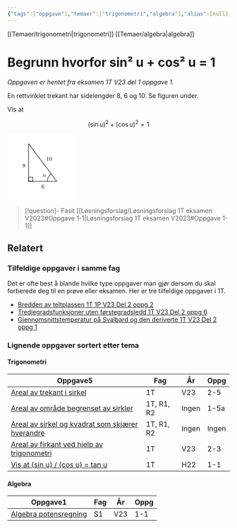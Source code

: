 ```yaml
---
{"tags":["oppgave"],"temaer":["trigonometri","algebra"],"alias":[null],"del":1,"oppgave":1,"fag":"1t","eksamen":"v23","dg-publish":true,"title":"Begrunn hvorfor sin² u + cos² u = 1","date":"2023-05-31","modified":"2023-05-31","permalink":"/begrunn-hvorfor-sin2-u-cos2-u-1/","dgPassFrontmatter":true}
---
```


[[Temaer/trigonometri\|trigonometri]] [[Temaer/algebra\|algebra]] 

# Begrunn hvorfor sin² u + cos² u = 1
<p><span><em>Oppgaven er hentet fra eksamen 1T V23 del 1 oppgave 1.</em></span></p>
En rettvinklet trekant har sidelengder 8, 6 og 10. Se figuren under.

Vis at 

$$
(\sin u)^2 + (\cos u)^2 = 1
$$

<?xml version="1.0" encoding="UTF-8"?>
<svg xmlns="http://www.w3.org/2000/svg" xmlns:xlink="http://www.w3.org/1999/xlink" width="114pt" height="114pt" viewBox="0 0 114 114" version="1.1">
<defs>
<g>
<symbol overflow="visible" id="glyph0-0">
<path style="stroke:none;" d=""/>
</symbol>
<symbol overflow="visible" id="glyph0-1">
<path style="stroke:none;" d="M 3.484375 -0.5625 C 3.59375 -0.15625 3.953125 0.109375 4.375 0.109375 C 4.71875 0.109375 4.953125 -0.125 5.109375 -0.4375 C 5.28125 -0.796875 5.40625 -1.40625 5.40625 -1.421875 C 5.40625 -1.53125 5.328125 -1.53125 5.296875 -1.53125 C 5.1875 -1.53125 5.1875 -1.484375 5.15625 -1.34375 C 5.015625 -0.78125 4.828125 -0.109375 4.40625 -0.109375 C 4.203125 -0.109375 4.09375 -0.234375 4.09375 -0.5625 C 4.09375 -0.78125 4.21875 -1.25 4.296875 -1.609375 L 4.578125 -2.6875 C 4.609375 -2.828125 4.703125 -3.203125 4.75 -3.359375 C 4.796875 -3.59375 4.890625 -3.96875 4.890625 -4.03125 C 4.890625 -4.203125 4.75 -4.296875 4.609375 -4.296875 C 4.5625 -4.296875 4.296875 -4.28125 4.21875 -3.953125 C 4.03125 -3.21875 3.59375 -1.46875 3.46875 -0.953125 C 3.453125 -0.90625 3.0625 -0.109375 2.328125 -0.109375 C 1.8125 -0.109375 1.71875 -0.5625 1.71875 -0.921875 C 1.71875 -1.484375 2 -2.265625 2.25 -2.953125 C 2.375 -3.265625 2.421875 -3.40625 2.421875 -3.59375 C 2.421875 -4.03125 2.109375 -4.40625 1.609375 -4.40625 C 0.65625 -4.40625 0.296875 -2.953125 0.296875 -2.875 C 0.296875 -2.765625 0.390625 -2.765625 0.40625 -2.765625 C 0.515625 -2.765625 0.515625 -2.796875 0.5625 -2.953125 C 0.8125 -3.8125 1.203125 -4.1875 1.578125 -4.1875 C 1.671875 -4.1875 1.828125 -4.171875 1.828125 -3.859375 C 1.828125 -3.625 1.71875 -3.328125 1.65625 -3.1875 C 1.28125 -2.1875 1.078125 -1.578125 1.078125 -1.09375 C 1.078125 -0.140625 1.765625 0.109375 2.296875 0.109375 C 2.953125 0.109375 3.3125 -0.34375 3.484375 -0.5625 Z M 3.484375 -0.5625 "/>
</symbol>
<symbol overflow="visible" id="glyph1-0">
<path style="stroke:none;" d=""/>
</symbol>
<symbol overflow="visible" id="glyph1-1">
<path style="stroke:none;" d="M 1.3125 -3.265625 L 1.3125 -3.515625 C 1.3125 -6.03125 2.546875 -6.390625 3.0625 -6.390625 C 3.296875 -6.390625 3.71875 -6.328125 3.9375 -5.984375 C 3.78125 -5.984375 3.390625 -5.984375 3.390625 -5.546875 C 3.390625 -5.234375 3.625 -5.078125 3.84375 -5.078125 C 4 -5.078125 4.3125 -5.171875 4.3125 -5.5625 C 4.3125 -6.15625 3.875 -6.640625 3.046875 -6.640625 C 1.765625 -6.640625 0.421875 -5.359375 0.421875 -3.15625 C 0.421875 -0.484375 1.578125 0.21875 2.5 0.21875 C 3.609375 0.21875 4.5625 -0.71875 4.5625 -2.03125 C 4.5625 -3.296875 3.671875 -4.25 2.5625 -4.25 C 1.890625 -4.25 1.515625 -3.75 1.3125 -3.265625 Z M 2.5 -0.0625 C 1.875 -0.0625 1.578125 -0.65625 1.515625 -0.8125 C 1.328125 -1.28125 1.328125 -2.078125 1.328125 -2.25 C 1.328125 -3.03125 1.65625 -4.03125 2.546875 -4.03125 C 2.71875 -4.03125 3.171875 -4.03125 3.484375 -3.40625 C 3.65625 -3.046875 3.65625 -2.53125 3.65625 -2.046875 C 3.65625 -1.5625 3.65625 -1.0625 3.484375 -0.703125 C 3.1875 -0.109375 2.734375 -0.0625 2.5 -0.0625 Z M 2.5 -0.0625 "/>
</symbol>
<symbol overflow="visible" id="glyph1-2">
<path style="stroke:none;" d="M 1.625 -4.5625 C 1.171875 -4.859375 1.125 -5.1875 1.125 -5.359375 C 1.125 -5.96875 1.78125 -6.390625 2.484375 -6.390625 C 3.203125 -6.390625 3.84375 -5.875 3.84375 -5.15625 C 3.84375 -4.578125 3.453125 -4.109375 2.859375 -3.765625 Z M 3.078125 -3.609375 C 3.796875 -3.984375 4.28125 -4.5 4.28125 -5.15625 C 4.28125 -6.078125 3.40625 -6.640625 2.5 -6.640625 C 1.5 -6.640625 0.6875 -5.90625 0.6875 -4.96875 C 0.6875 -4.796875 0.703125 -4.34375 1.125 -3.875 C 1.234375 -3.765625 1.609375 -3.515625 1.859375 -3.34375 C 1.28125 -3.046875 0.421875 -2.5 0.421875 -1.5 C 0.421875 -0.453125 1.4375 0.21875 2.484375 0.21875 C 3.609375 0.21875 4.5625 -0.609375 4.5625 -1.671875 C 4.5625 -2.03125 4.453125 -2.484375 4.0625 -2.90625 C 3.875 -3.109375 3.71875 -3.203125 3.078125 -3.609375 Z M 2.078125 -3.1875 L 3.3125 -2.40625 C 3.59375 -2.21875 4.0625 -1.921875 4.0625 -1.3125 C 4.0625 -0.578125 3.3125 -0.0625 2.5 -0.0625 C 1.640625 -0.0625 0.921875 -0.671875 0.921875 -1.5 C 0.921875 -2.078125 1.234375 -2.71875 2.078125 -3.1875 Z M 2.078125 -3.1875 "/>
</symbol>
<symbol overflow="visible" id="glyph1-3">
<path style="stroke:none;" d="M 2.9375 -6.375 C 2.9375 -6.625 2.9375 -6.640625 2.703125 -6.640625 C 2.078125 -6 1.203125 -6 0.890625 -6 L 0.890625 -5.6875 C 1.09375 -5.6875 1.671875 -5.6875 2.1875 -5.953125 L 2.1875 -0.78125 C 2.1875 -0.421875 2.15625 -0.3125 1.265625 -0.3125 L 0.953125 -0.3125 L 0.953125 0 C 1.296875 -0.03125 2.15625 -0.03125 2.5625 -0.03125 C 2.953125 -0.03125 3.828125 -0.03125 4.171875 0 L 4.171875 -0.3125 L 3.859375 -0.3125 C 2.953125 -0.3125 2.9375 -0.421875 2.9375 -0.78125 Z M 2.9375 -6.375 "/>
</symbol>
<symbol overflow="visible" id="glyph1-4">
<path style="stroke:none;" d="M 4.578125 -3.1875 C 4.578125 -3.984375 4.53125 -4.78125 4.1875 -5.515625 C 3.734375 -6.484375 2.90625 -6.640625 2.5 -6.640625 C 1.890625 -6.640625 1.171875 -6.375 0.75 -5.453125 C 0.4375 -4.765625 0.390625 -3.984375 0.390625 -3.1875 C 0.390625 -2.4375 0.421875 -1.546875 0.84375 -0.78125 C 1.265625 0.015625 2 0.21875 2.484375 0.21875 C 3.015625 0.21875 3.78125 0.015625 4.21875 -0.9375 C 4.53125 -1.625 4.578125 -2.40625 4.578125 -3.1875 Z M 2.484375 0 C 2.09375 0 1.5 -0.25 1.328125 -1.203125 C 1.21875 -1.796875 1.21875 -2.71875 1.21875 -3.3125 C 1.21875 -3.953125 1.21875 -4.609375 1.296875 -5.140625 C 1.484375 -6.328125 2.234375 -6.421875 2.484375 -6.421875 C 2.8125 -6.421875 3.46875 -6.234375 3.65625 -5.25 C 3.765625 -4.6875 3.765625 -3.9375 3.765625 -3.3125 C 3.765625 -2.5625 3.765625 -1.890625 3.65625 -1.25 C 3.5 -0.296875 2.9375 0 2.484375 0 Z M 2.484375 0 "/>
</symbol>
</g>
</defs>
<g id="surface3205">
<path style="fill-rule:evenodd;fill:rgb(100%,100%,100%);fill-opacity:1;stroke-width:1.2;stroke-linecap:butt;stroke-linejoin:round;stroke:rgb(100%,100%,100%);stroke-opacity:1;stroke-miterlimit:10;" d="M 29.289062 784.285156 L 29.289062 672.285156 L 141.289062 672.285156 L 141.289062 784.285156 Z M 29.289062 784.285156 " transform="matrix(1,0,0,-1,-28,785)"/>
<path style="fill:none;stroke-width:0.8;stroke-linecap:butt;stroke-linejoin:round;stroke:rgb(0%,0%,0%);stroke-opacity:1;stroke-miterlimit:10;" d="M 64 768 L 64 704 L 112 704 Z M 64 768 " transform="matrix(1,0,0,-1,-28,785)"/>
<path style="fill:none;stroke-width:0.8;stroke-linecap:butt;stroke-linejoin:round;stroke:rgb(0%,0%,0%);stroke-opacity:1;stroke-miterlimit:10;" d="M 96 704 C 96 708.9375 98.28125 713.597656 102.179688 716.628906 " transform="matrix(1,0,0,-1,-28,785)"/>
<g style="fill:rgb(0%,0%,0%);fill-opacity:1;">
  <use xlink:href="#glyph0-1" x="60.211373" y="73.28208"/>
</g>
<g style="fill:rgb(0%,0%,0%);fill-opacity:1;">
  <use xlink:href="#glyph1-1" x="58.002727" y="93.351058"/>
</g>
<g style="fill:rgb(0%,0%,0%);fill-opacity:1;">
  <use xlink:href="#glyph1-2" x="25.521971" y="56.896566"/>
</g>
<g style="fill:rgb(0%,0%,0%);fill-opacity:1;">
  <use xlink:href="#glyph1-3" x="65.940296" y="45.990986"/>
  <use xlink:href="#glyph1-4" x="70.921596" y="45.990986"/>
</g>
<path style="fill:none;stroke-width:0.8;stroke-linecap:butt;stroke-linejoin:round;stroke:rgb(0%,0%,0%);stroke-opacity:1;stroke-miterlimit:10;" d="M 64 704 L 64 711.175781 L 71.152344 711.175781 L 71.152344 704 Z M 64 704 " transform="matrix(1,0,0,-1,-28,785)"/>
</g>
</svg>


>[!question]- Fasit
>[[Løsningsforslag/Løsningsforslag 1T eksamen V2023#Oppgave 1-1\|Løsningsforslag 1T eksamen V2023#Oppgave 1-1]]

## Relatert
<h3><span>Tilfeldige oppgaver i samme fag</span></h3><p><span>Det er ofte best å blande hvilke type oppgaver man gjør dersom du skal forberede deg til en prøve eller eksamen. Her er tre tilfeldige oppgaver i 1T.</span></p><div><ul class="dataview list-view-ul"><li><span><a data-tooltip-position="top" aria-label="Bredden av teltplassen.md" data-href="Bredden av teltplassen.md" href="Bredden av teltplassen.md" class="internal-link" target="_blank" rel="noopener">Bredden av teltplassen 1T 1P V23 Del 2 oppg 2</a></span></li><li><span><a data-tooltip-position="top" aria-label="Tredjegradsfunksjoner uten førstegradsledd.md" data-href="Tredjegradsfunksjoner uten førstegradsledd.md" href="Tredjegradsfunksjoner uten førstegradsledd.md" class="internal-link" target="_blank" rel="noopener">Tredjegradsfunksjoner uten førstegradsledd 1T V23 Del 2 oppg 6</a></span></li><li><span><a data-tooltip-position="top" aria-label="Gjennomsnittstemperatur på Svalbard og den deriverte.md" data-href="Gjennomsnittstemperatur på Svalbard og den deriverte.md" href="Gjennomsnittstemperatur på Svalbard og den deriverte.md" class="internal-link" target="_blank" rel="noopener">Gjennomsnittstemperatur på Svalbard og den deriverte 1T V23 Del 2 oppg 1</a></span></li></ul></div><h3><span>Lignende oppgaver sortert etter tema</span></h3><h4><span>Trigonometri</span></h4><div><table class="dataview table-view-table"><thead class="table-view-thead"><tr class="table-view-tr-header"><th class="table-view-th"><span>Oppgave</span><span class="dataview small-text">5</span></th><th class="table-view-th"><span>Fag</span></th><th class="table-view-th"><span>År</span></th><th class="table-view-th"><span>Oppg</span></th></tr></thead><tbody class="table-view-tbody"><tr><td><span><a data-tooltip-position="top" aria-label="Areal av trekant i sirkel.md" data-href="Areal av trekant i sirkel.md" href="Areal av trekant i sirkel.md" class="internal-link" target="_blank" rel="noopener">Areal av trekant i sirkel</a></span></td><td><span>1T</span></td><td><span>V23</span></td><td><span>2-5</span></td></tr><tr><td><span><a data-tooltip-position="top" aria-label="Areal av område begrenset av sirkler.md" data-href="Areal av område begrenset av sirkler.md" href="Areal av område begrenset av sirkler.md" class="internal-link" target="_blank" rel="noopener">Areal av område begrenset av sirkler</a></span></td><td><span>1T, R1, R2</span></td><td><span>Ingen</span></td><td><span>1-5a</span></td></tr><tr><td><span><a data-tooltip-position="top" aria-label="Areal av sirkel og kvadrat som skjærer hverandre.md" data-href="Areal av sirkel og kvadrat som skjærer hverandre.md" href="Areal av sirkel og kvadrat som skjærer hverandre.md" class="internal-link" target="_blank" rel="noopener">Areal av sirkel og kvadrat som skjærer hverandre</a></span></td><td><span>1T, R1, R2</span></td><td><span>Ingen</span></td><td><span>Ingen</span></td></tr><tr><td><span><a data-tooltip-position="top" aria-label="Areal av firkant ved hjelp av trigonometri.md" data-href="Areal av firkant ved hjelp av trigonometri.md" href="Areal av firkant ved hjelp av trigonometri.md" class="internal-link" target="_blank" rel="noopener">Areal av firkant ved hjelp av trigonometri</a></span></td><td><span>1T</span></td><td><span>V23</span></td><td><span>2-3</span></td></tr><tr><td><span><a data-tooltip-position="top" aria-label="Vis at sin u delt på cos u er tan u.md" data-href="Vis at sin u delt på cos u er tan u.md" href="Vis at sin u delt på cos u er tan u.md" class="internal-link" target="_blank" rel="noopener">Vis at (sin u) / (cos u) = tan u</a></span></td><td><span>1T</span></td><td><span>H22</span></td><td><span>1-1</span></td></tr></tbody></table></div><h4><span>Algebra</span></h4><div><table class="dataview table-view-table"><thead class="table-view-thead"><tr class="table-view-tr-header"><th class="table-view-th"><span>Oppgave</span><span class="dataview small-text">1</span></th><th class="table-view-th"><span>Fag</span></th><th class="table-view-th"><span>År</span></th><th class="table-view-th"><span>Oppg</span></th></tr></thead><tbody class="table-view-tbody"><tr><td><span><a data-tooltip-position="top" aria-label="Algebra potensregning.md" data-href="Algebra potensregning.md" href="Algebra potensregning.md" class="internal-link" target="_blank" rel="noopener">Algebra potensregning</a></span></td><td><span>S1</span></td><td><span>V23</span></td><td><span>1-1</span></td></tr></tbody></table></div>
